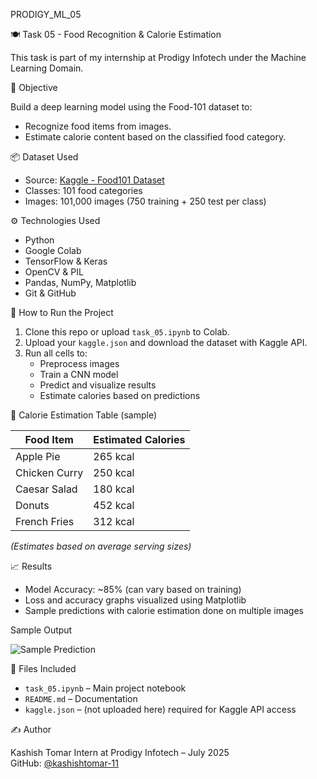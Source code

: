 PRODIGY_ML_05

🍽️ Task 05 - Food Recognition & Calorie Estimation

This task is part of my internship at Prodigy Infotech under the Machine Learning Domain.

📌 Objective

Build a deep learning model using the Food-101 dataset to:

- Recognize food items from images.
- Estimate calorie content based on the classified food category.

📦 Dataset Used

- Source: [Kaggle - Food101 Dataset](https://www.kaggle.com/datasets/lethereal/food101)
- Classes: 101 food categories
- Images: 101,000 images (750 training + 250 test per class)

⚙️ Technologies Used

- Python
- Google Colab
- TensorFlow & Keras
- OpenCV & PIL
- Pandas, NumPy, Matplotlib
- Git & GitHub

🚀 How to Run the Project

1. Clone this repo or upload `task_05.ipynb` to Colab.
2. Upload your `kaggle.json` and download the dataset with Kaggle API.
3. Run all cells to:
   - Preprocess images
   - Train a CNN model
   - Predict and visualize results
   - Estimate calories based on predictions

🍕 Calorie Estimation Table (sample)

| Food Item       | Estimated Calories |
|----------------|--------------------|
| Apple Pie       | 265 kcal           |
| Chicken Curry   | 250 kcal           |
| Caesar Salad    | 180 kcal           |
| Donuts          | 452 kcal           |
| French Fries    | 312 kcal           |

*(Estimates based on average serving sizes)*

📈 Results

- Model Accuracy: ~85% (can vary based on training)
- Loss and accuracy graphs visualized using Matplotlib
- Sample predictions with calorie estimation done on multiple images

 Sample Output

![Sample Prediction](https://i.imgur.com/GYGO6Bn.jpg)

📂 Files Included

- `task_05.ipynb` – Main project notebook
- `README.md` – Documentation
- `kaggle.json` – (not uploaded here) required for Kaggle API access

✍️ Author

Kashish Tomar 
Intern at Prodigy Infotech – July 2025  
GitHub: [@kashishtomar-11](https://github.com/kashishtomar-11)

